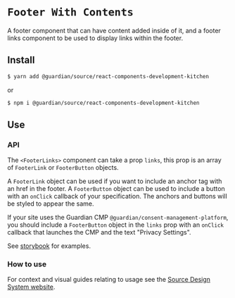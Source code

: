 # `Footer With Contents`

A footer component that can have content added inside of it, and a footer links component to be used to display links within the footer.

## Install

```sh
$ yarn add @guardian/source/react-components-development-kitchen
```

or

```sh
$ npm i @guardian/source/react-components-development-kitchen
```

## Use

### API

The `<FooterLinks>` component can take a prop `links`, this prop is an array of `FooterLink` or `FooterButton` objects.

A `FooterLink` object can be used if you want to include an anchor tag with an href in the footer. A `FooterButton` object can be used to include a button with an `onClick` callback of your specification. The anchors and buttons will be styled to appear the same.

If your site uses the Guardian CMP `@guardian/consent-management-platform`, you should include a `FooterButton` object in the `links` prop with an `onClick` callback that launches the CMP and the text "Privacy Settings".

See [storybook](https://guardian.github.io/csnx/?path=/docs/source-react-components-development-kitchen_divider--default-divider) for examples.

### How to use

For context and visual guides relating to usage see the [Source Design System website](https://theguardian.design).
